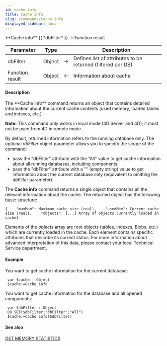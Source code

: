 ```yaml
---
id: cache-info
title: Cache info
slug: /commands/cache-info
displayed_sidebar: docs
---
```


<!--REF #_command_.Cache info.Syntax-->**Cache info** {( *dbFilter* )} -> Function result<!-- END REF-->
<!--REF #_command_.Cache info.Params-->
| Parameter | Type |  | Description |
| --- | --- | --- | --- |
| dbFilter | Object | &rarr; | Defines list of attributes to be returned (filtered per DB) |
| Function result | Object | &larr; | Information about cache |

<!-- END REF-->

#### Description 

<!--REF #_command_.Cache info.Summary-->The **Cache info** command returns an object that contains detailed information about the current cache contents (used memory, loaded tables and indexes, etc.)

**Note:** This command only works in local mode (4D Server and 4D); it must not be used from 4D in remote mode.<!-- END REF--> 

By default, returned information refers to the running database only. The optional *dbFilter* object parameter allows you to specify the scope of the command:

* pass the "dbFilter" attribute with the "All" value to get cache information about all running databases, including components.
* pass the "dbFilter" attribute with a "" (empty string) value to get information about the current database only (equivalent to omitting the *dbFilter* parameter).

The **Cache info** command returns a single object that contains all the relevant information about the cache. The returned object has the following basic structure:

```RAW
{    "maxMem": Maximum cache size (real),    "usedMem": Current cache size (real),    "objects": [...] Array of objects currently loaded in cache}
```

Elements of the *objects* array are root objects (tables, indexes, Blobs, etc.) which are currently loaded in the cache. Each element contains specific attributes that describe its current status. For more information about advanced interpretation of this data, please contact your local Technical Service department. 

#### Example 

You want to get cache information for the current database:

```4d
 var $cache : Object
 $cache:=Cache info
```

You want to get cache information for the database and all opened components:

```4d
 var $dbFilter : Object
 OB SET($dbFilter;"dbFilter";"All")
 $cache:=Cache info($dbFilter)
```

#### See also 

[GET MEMORY STATISTICS](get-memory-statistics.md)  